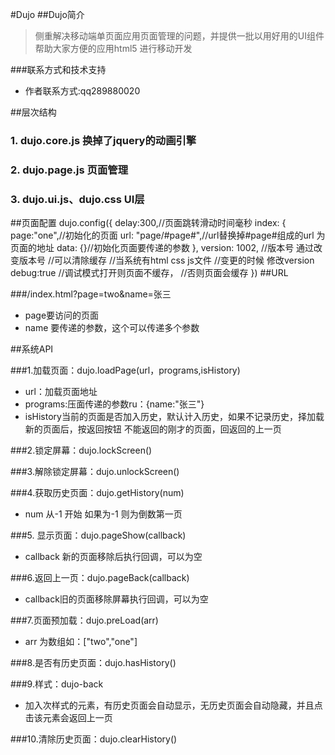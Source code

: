 #Dujo
##Dujo简介

>侧重解决移动端单页面应用页面管理的问题，并提供一批以用好用的UI组件帮助大家方便的应用html5 进行移动开发

###联系方式和技术支持

+ 作者联系方式:qq289880020

##层次结构
### 1. dujo.core.js  换掉了jquery的动画引擎
### 2. dujo.page.js  页面管理
### 3. dujo.ui.js、dujo.css UI层
##页面配置
    dujo.config({
        delay:300,//页面跳转滑动时间毫秒
        index: {
            page:"one",//初始化的页面
            url: "page/#page#",//url替换掉#page#组成的url  为页面的地址
            data: {}//初始化页面要传递的参数
        },
        version: 1002,
        //版本号 通过改变版本号
        //可以清除缓存
        //当系统有html css js文件
        //变更的时候 修改version
        debug:true
        //调试模式打开则页面不缓存，
        //否则页面会缓存
    })
##URL

###/index.html?page=two&name=张三
+ page要访问的页面
+ name 要传递的参数，这个可以传递多个参数

##系统API

###1.加载页面：dujo.loadPage(url，programs,isHistory)
+ url：加载页面地址
+ programs:压面传递的参数ru：{name:"张三"}
+ isHistory当前的页面是否加入历史，默认计入历史，如果不记录历史，择加载新的页面后，按返回按钮 不能返回的刚才的页面，回返回的上一页

###2.锁定屏幕：dujo.lockScreen()     
                                                                     
###3.解除锁定屏幕：dujo.unlockScreen()  
                                                             
###4.获取历史页面：dujo.getHistory(num)
+ num 从-1 开始 如果为-1 则为倒数第一页   
                                                       
###5. 显示页面：dujo.pageShow(callback)
+ callback 新的页面移除后执行回调，可以为空

###6.返回上一页：dujo.pageBack(callback)
+ callback旧的页面移除屏幕执行回调，可以为空
                                                                     
###7.页面预加载：dujo.preLoad(arr)
+ arr 为数组如：["two","one"]
                                                                      
###8.是否有历史页面：dujo.hasHistory()
                                                                    
###9.样式：dujo-back

+ 加入次样式的元素，有历史页面会自动显示，无历史页面会自动隐藏，并且点击该元素会返回上一页
                                                                                              
###10.清除历史页面：dujo.clearHistory()  
